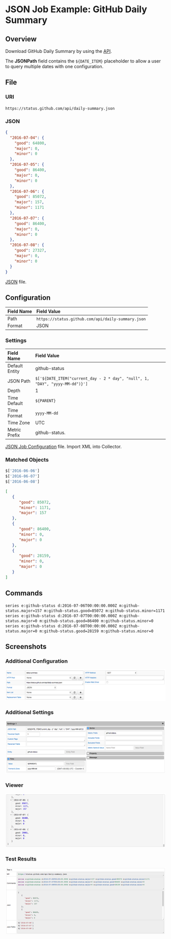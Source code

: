 # JSON Job Example: GitHub Daily Summary

## Overview

Download GitHub Daily Summary by using the [API](https://status.github.com/api).

The **JSONPath** field contains the `${DATE_ITEM}` placeholder to allow a user to query multiple dates with one configuration.

## File

### URI

`https://status.github.com/api/daily-summary.json`

### JSON

```json
{
  "2016-07-04": {
    "good": 64800,
    "major": 0,
    "minor": 0
  },
  "2016-07-05": {
    "good": 86400,
    "major": 0,
    "minor": 0
  },
  "2016-07-06": {
    "good": 85072,
    "major": 157,
    "minor": 1171
  },
  "2016-07-07": {
    "good": 86400,
    "major": 0,
    "minor": 0
  },
  "2016-07-08": {
    "good": 27327,
    "major": 0,
    "minor": 0
  }
}
```

[JSON](./github_daily_summary.json) file.

## Configuration

Field Name | Field Value
:--------- | :----------
Path       |`https://status.github.com/api/daily-summary.json`
Format     | JSON

### Settings

Field Name     | Field Value
:------------- | :----------
Default Entity | github-status
JSON Path      | `$['${DATE_ITEM("current_day - 2 * day", "null", 1, "DAY", "yyyy-MM-dd")}']`
Depth          | 1
Time Default   | `${PARENT}`
Time Format    | `yyyy-MM-dd`
Time Zone      | UTC
Metric Prefix  | github-status.

[JSON Job Configuration](./github_daily_summary_job.xml) file. Import XML into Collector.

### Matched Objects

```javascript
$['2016-06-06']
$['2016-06-07']
$['2016-06-08']
```

```json
[
   {
      "good": 85072,
      "minor": 1171,
      "major": 157
   },
   {
      "good": 86400,
      "minor": 0,
      "major": 0
   },
   {
      "good": 28159,
      "minor": 0,
      "major": 0
   }
]
```

## Commands

```ls
series e:github-status d:2016-07-06T00:00:00.000Z m:github-status.major=157 m:github-status.good=85072 m:github-status.minor=1171
series e:github-status d:2016-07-07T00:00:00.000Z m:github-status.major=0 m:github-status.good=86400 m:github-status.minor=0
series e:github-status d:2016-07-08T00:00:00.000Z m:github-status.major=0 m:github-status.good=28159 m:github-status.minor=0
```

## Screenshots

### Additional Configuration

![](./images/configuration.png)

### Additional Settings

![](./images/settings.png)

### **Viewer**

![](./images/viewer.png)

### Test Results

![](./images/test_results.png)
